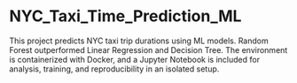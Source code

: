 # NYC_Taxi_Time_Prediction_ML
This project predicts NYC taxi trip durations using ML models. Random Forest outperformed Linear Regression and Decision Tree. The environment is containerized with Docker, and a Jupyter Notebook is included for analysis, training, and reproducibility in an isolated setup.
